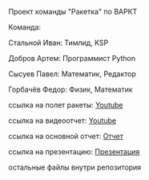 Проект команды "Ракетка" по ВАРКТ


Команда:

Стальной Иван: Тимлид, KSP

Добров Артем: Программист Python

Сысуев Павел: Математик, Редактор

Горбачёв Федор: Физик, Математик

ссылка на полет ракеты: [Youtube](https://youtu.be/M0GX6rx1a5c)

ссылка на видеоотчет: [Youtube](https://youtu.be/dBh-wY4A_YQ)

ссылка на основной отчет: [Отчет](https://github.com/Coffe0954/BAPKT-PAKETKA/blob/main/%D0%9F%D1%80%D0%BE%D0%B5%D0%BA%D1%82-%D0%92%D0%90%D0%A0%D0%9A%D0%A2.pdf)

ссылка на презентацию: [Презентация](https://github.com/Coffe0954/BAPKT-PAKETKA/blob/main/%D0%92%D0%90%D0%A0%D0%9A%D0%A2%20-%20%D0%BF%D1%80%D0%B5%D0%B7%D0%B5%D0%BD%D1%82%D0%B0%D1%86%D0%B8%D1%8F%20PDF.pdf)


остальные файлы внутри репозитория

